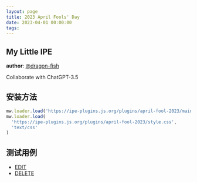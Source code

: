 ```yaml
---
layout: page
title: 2023 April Fools' Day
date: 2023-04-01 00:00:00
tags:
---
```


## My Little IPE

**author**: [@dragon-fish](https://github.com/dragon-fish)

Collaborate with ChatGPT-3.5

## 安装方法

```js
mw.loader.load('https://ipe-plugins.js.org/plugins/april-fool-2023/main.js')
mw.loader.load(
  'https://ipe-plugins.js.org/plugins/april-fool-2023/style.css',
  'text/css'
)
```

## 测试用例

- <a href="#action=edit">EDIT</a>
- <a href="#action=delete">DELETE</a>

<link rel="stylesheet" href="style.css" />
<script src="https://unpkg.com/jquery@3.2.1/dist/jquery.min.js"></script>
<script src="main.js"></script>

